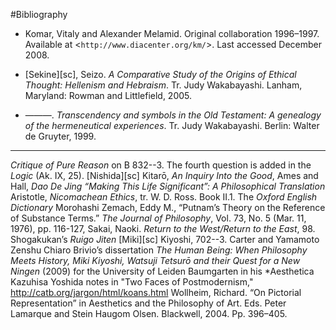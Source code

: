 #Bibliography

* Komar, Vitaly and Alexander Melamid. Original collaboration 1996–1997. Available at <`http://www.diacenter.org/km/`>. Last accessed December 2008.

* [Sekine][sc], Seizo. _A Comparative Study of the Origins of Ethical Thought: Hellenism and Hebraism_. Tr. Judy Wakabayashi. Lanham, Maryland: Rowman and Littlefield, 2005.

* ———. _Transcendency and symbols in the Old Testament: A genealogy of the hermeneutical experiences_. Tr. Judy Wakabayashi. Berlin: Walter de Gruyter, 1999.

- - - -

_Critique of Pure Reason_ on B 832--3. The fourth question is added in the _Logic_ (Ak. IX, 25).
[Nishida][sc] Kitarō, _An Inquiry Into the Good_,
Ames and Hall, _Dao De Jing “Making This Life Significant”: A Philosophical Translation_
Aristotle, _Nicomachean Ethics_, tr. W. D. Ross. Book II.1. 
The _Oxford English Dictionary_
Morohashi
Zemach, Eddy M., “Putnam’s Theory on the Reference of Substance Terms.” _The Journal of Philosophy_, Vol. 73, No. 5 (Mar. 11, 1976), pp. 116-127,
Sakai, Naoki. _Return to the West/Return to the East_, 98.
Shogakukan’s _Ruigo Jiten_
[Miki][sc] Kiyoshi, 702--3.
Carter and Yamamoto
Zenshu
Chiaro Brivio’s dissertation _The Human Being: When Philosophy Meets History, Miki Kiyoshi, Watsuji Tetsurō and their Quest for a New Ningen_ (2009) for the University of Leiden
Baumgarten in his *Aesthetica
Kazuhisa Yoshida notes in "Two Faces of Postmodernism," 
http://catb.org/jargon/html/koans.html
Wollheim, Richard. “On Pictorial Representation” in Aesthetics and the Philosophy of Art. Eds. Peter Lamarque and Stein Haugom Olsen. Blackwell, 2004. Pp. 396–405.
